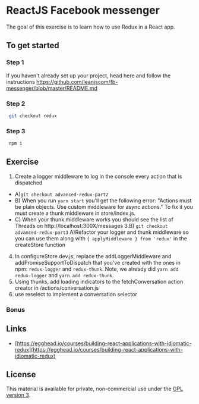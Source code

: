 # ReactJS Facebook messenger

The goal of this exercise is to learn how to use Redux in a React app.

## To get started

### Step 1

If you haven't already set up your project, head here and follow the instructions https://github.com/leanjscom/fb-messenger/blob/master/README.md


### Step 2
```sh
 git checkout redux
 ```

### Step 3
```sh
 npm i
 ```

## Exercise

1. Create a logger middleware to log in the console every action that is dispatched
 - A)`git checkout advanced-redux-part2`
 - B) When you run `yarn start` you'll get the following error: "Actions must be plain objects. Use custom middleware for async actions." To fix it you must create a thunk middleware in store/index.js.
 - C) When your thunk middleware works you should see the list of Threads on http://localhost:300X/messages
3.B) `git checkout advanced-redux-part3`
  A)Refactor your logger and thunk middleware so you can use them along with `{ applyMiddleware } from 'redux'` in the createStore function
4. In configureStore.dev.js, replace the addLoggerMiddleware and addPromiseSupportToDispatch that you've created with the ones in npm: `redux-logger` and `redux-thunk`. Note, we already did `yarn add redux-logger` and `yarn add redux-thunk`.
5. Using thunks, add loading indicators to the fetchConversation action creator in /actions/conversation.js
6. use reselect to implement a conversation selector

### Bonus

## Links

- [https://egghead.io/courses/building-react-applications-with-idiomatic-redux](https://egghead.io/courses/building-react-applications-with-idiomatic-redux)

## License

This material is available for private, non-commercial use under the [GPL version 3](http://www.gnu.org/licenses/gpl-3.0-standalone.html).
